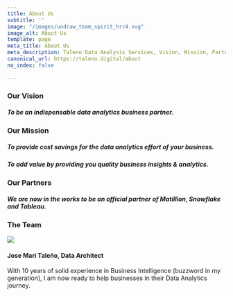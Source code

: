 ```yaml
---
title: About Us
subtitle: ''
image: "/images/undraw_team_spirit_hrr4.svg"
image_alt: About Us
template: page
meta_title: About Us
meta_description: Taleno Data Analysis Services, Vision, Mission, Partners, Team
canonical_url: https://taleno.digital/about
no_index: false

---
```

### Our Vision

##### To be an indispensable data analytics business partner.

### Our Mission

##### To provide cost savings for the data analytics effort of your business.

##### To add value by providing you quality business insights & analytics.

### Our Partners

##### We are now in the works to be an official partner of Matillion, Snowflake and Tableau.

### The Team

![](/images/undraw_team_ih79.svg)

#### Jose Mari Taleño, Data Architect

With 10 years of solid experience in Business Intelligence (buzzword in my generation), I am now ready to help businesses in their Data Analytics journey.